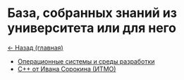 # База, собранных знаний из университета или для него

[<- Назад (главная)](https://github.com/boorlakov/zettelkasten/blob/main/README.md)

- [Операционные системы и среды разработки](https://github.com/boorlakov/zettelkasten/blob/main/university/operation%20systems%20and%20IDE/README.md)
- [C++ от Ивана Сорокина (ИТМО)](https://github.com/boorlakov/zettelkasten/blob/main/university/с%20%26%20c%2B%2B/README.md)
